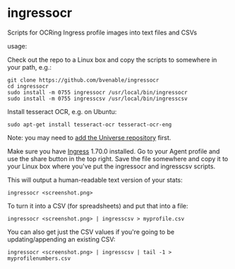 ingressocr
==========

Scripts for OCRing Ingress profile images into text files and CSVs

usage:

Check out the repo to a Linux box and copy the scripts to somewhere in your path, e.g.:

```
git clone https://github.com/bvenable/ingressocr
cd ingressocr
sudo install -m 0755 ingressocr /usr/local/bin/ingressocr
sudo install -m 0755 ingresscsv /usr/local/bin/ingresscsv
```

Install tesseract OCR, e.g. on Ubuntu:

```
sudo apt-get install tesseract-ocr tesseract-ocr-eng
```

Note: you may need to [add the Universe repository](https://help.ubuntu.com/community/Repositories/CommandLine#Adding_the_Universe_and_Multiverse_Repositories) first.

Make sure you have [Ingress](https://play.google.com/store/apps/details?id=com.nianticproject.ingress) 1.70.0 installed. Go to your Agent profile and use the share button in the top right. Save the file somewhere and copy it to your Linux box where you've put the ingressocr and ingresscsv scripts.  

This will output a human-readable text version of your stats:

```
ingressocr <screenshot.png>
```

To turn it into a CSV (for spreadsheets) and put that into a file:

```
ingressocr <screenshot.png> | ingresscsv > myprofile.csv
```

You can also get just the CSV values if you're going to be updating/appending an existing CSV:

```
ingressocr <screenshot.png> | ingresscsv | tail -1 > myprofilenumbers.csv
```

